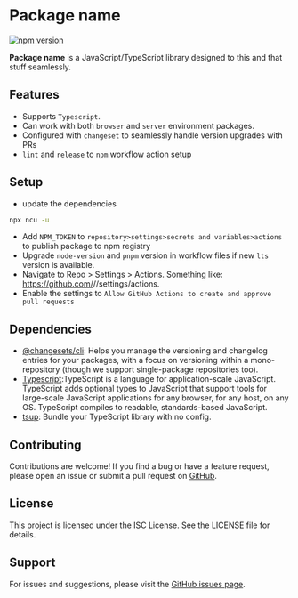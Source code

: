 # Package name

[![npm version](https://badge.fury.io/js/pdf-tables-parser.svg)](https://www.npmjs.com/package/pdf-tables-parser)

**Package name** is a JavaScript/TypeScript library designed to this and that stuff seamlessly.

## Features

- Supports `Typescript`.
- Can work with both `browser` and `server` environment packages.
- Configured with `changeset` to seamlessly handle version upgrades with PRs
- `lint` and `release` to `npm` workflow action setup

## Setup

- update the dependencies

```bash
npx ncu -u
```
- Add `NPM_TOKEN` to `repository>settings>secrets and variables>actions` to publish package to npm registry
- Upgrade `node-version` and `pnpm` version in workflow files if new `lts` version is available.
- Navigate to Repo > Settings > Actions. Something like: https://github.com/<YOUR-PROFILE>/<YOUR-REPO>/settings/actions.
- Enable the settings to `Allow GitHub Actions to create and approve pull requests`





## Dependencies

- [@changesets/cli](https://www.npmjs.com/package/@changesets/cli): Helps you manage the versioning and changelog entries for your packages, with a focus on versioning within a mono-repository (though we support single-package repositories too).
- [Typescript](https://www.npmjs.com/package/typescript):TypeScript is a language for application-scale JavaScript. TypeScript adds optional types to JavaScript that support tools for large-scale JavaScript applications for any browser, for any host, on any OS. TypeScript compiles to readable, standards-based JavaScript.
- [tsup](https://www.npmjs.com/package/tsup): Bundle your TypeScript library with no config.

## Contributing

Contributions are welcome! If you find a bug or have a feature request, please open an issue or submit a pull request on [GitHub](https://github.com/kanakkholwal/pkg-template).

## License

This project is licensed under the ISC License. See the LICENSE file for details.

## Support

For issues and suggestions, please visit the [GitHub issues page](https://github.com/kanakkholwal/pkg-template/issues).
